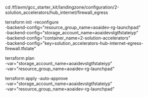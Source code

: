 cd /tf/avm/gcc_starter_kit/landingzone/configuration/2-solution_accelerators/hub_internet/firewall_egress

terraform init  -reconfigure \
-backend-config="resource_group_name=aoaidev-rg-launchpad" \
-backend-config="storage_account_name=aoaidevstgtfstateiyp" \
-backend-config="container_name=2-solution-accelerators" \
-backend-config="key=solution_accelerators-hub-internet-egress-firewall.tfstate"

terraform plan \
-var="storage_account_name=aoaidevstgtfstateiyp" \
-var="resource_group_name=aoaidev-rg-launchpad"

terraform apply -auto-approve \
-var="storage_account_name=aoaidevstgtfstateiyp" \
-var="resource_group_name=aoaidev-rg-launchpad"
